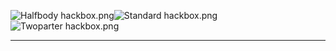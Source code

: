 ![Halfbody hackbox.png](https://raw.githubusercontent.com/Klokinator/FE-Repo/main/Portrait%20Repository/Hackboxes/Halfbody%20hackbox.png "Halfbody hackbox.png")![Standard hackbox.png](https://raw.githubusercontent.com/Klokinator/FE-Repo/main/Portrait%20Repository/Hackboxes/Standard%20hackbox.png "Standard hackbox.png")![Twoparter hackbox.png](https://raw.githubusercontent.com/Klokinator/FE-Repo/main/Portrait%20Repository/Hackboxes/Twoparter%20hackbox.png "Twoparter hackbox.png")



----

